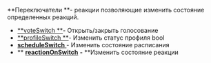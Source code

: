 
**Переключатели **- реакции позволяющие изменить состояние определенных реакций.


 * [**voteSwitch **](/ph/QNext-admin-reaction-voteOpen-05-03)- Открыть/закрыть голосование
 * [**profileSwitch **](/ph/QNext-admin-reaction-profileSwitch-09-13)- Изменить статус профиля bool
 * [**scheduleSwitch**  ](/ph/QNext-admin-reaction-scheduleOn-05-09)- Изменить состояние расписания
* ** **[**reactionOnSwitch**](/ph/QNext-admin-reaction-reactionSwitch-11-25)** **-** **Изменить состояние реакции

